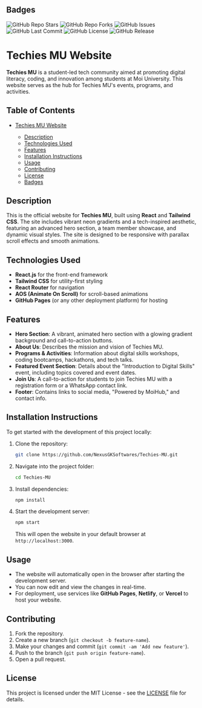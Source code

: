 
## Badges

![GitHub Repo Stars](https://img.shields.io/github/stars/NexusGKSoftwares/Techies-MU?style=social)
![GitHub Repo Forks](https://img.shields.io/github/forks/NexusGKSoftwares/Techies-MU?style=social)
![GitHub Issues](https://img.shields.io/github/issues/NexusGKSoftwares/Techies-MU)
![GitHub Last Commit](https://img.shields.io/github/last-commit/NexusGKSoftwares/Techies-MU)
![GitHub License](https://img.shields.io/github/license/NexusGKSoftwares/Techies-MU)
![GitHub Release](https://img.shields.io/github/release/NexusGKSoftwares/Techies-MU)
# Techies MU Website

**Techies MU** is a student-led tech community aimed at promoting digital literacy, coding, and innovation among students at Moi University. This website serves as the hub for Techies MU's events, programs, and activities.

## Table of Contents

* [Techies MU Website](#Techies-MU)

  * [Description](#description)
  * [Technologies Used](#technologies-used)
  * [Features](#features)
  * [Installation Instructions](#installation-instructions)
  * [Usage](#usage)
  * [Contributing](#contributing)
  * [License](#license)
  * [Badges](#badges)

## Description

This is the official website for **Techies MU**, built using **React** and **Tailwind CSS**. The site includes vibrant neon gradients and a tech-inspired aesthetic, featuring an advanced hero section, a team member showcase, and dynamic visual styles. The site is designed to be responsive with parallax scroll effects and smooth animations.

## Technologies Used

* **React.js** for the front-end framework
* **Tailwind CSS** for utility-first styling
* **React Router** for navigation
* **AOS (Animate On Scroll)** for scroll-based animations
* **GitHub Pages** (or any other deployment platform) for hosting

## Features

* **Hero Section**: A vibrant, animated hero section with a glowing gradient background and call-to-action buttons.
* **About Us**: Describes the mission and vision of Techies MU.
* **Programs & Activities**: Information about digital skills workshops, coding bootcamps, hackathons, and tech talks.
* **Featured Event Section**: Details about the "Introduction to Digital Skills" event, including topics covered and event dates.
* **Join Us**: A call-to-action for students to join Techies MU with a registration form or a WhatsApp contact link.
* **Footer**: Contains links to social media, "Powered by MoiHub," and contact info.

## Installation Instructions

To get started with the development of this project locally:

1. Clone the repository:

   ```bash
   git clone https://github.com/NexusGKSoftwares/Techies-MU.git
   ```
2. Navigate into the project folder:

   ```bash
   cd Techies-MU
   ```
3. Install dependencies:

   ```bash
   npm install
   ```
4. Start the development server:

   ```bash
   npm start
   ```

   This will open the website in your default browser at `http://localhost:3000`.

## Usage

* The website will automatically open in the browser after starting the development server.
* You can now edit and view the changes in real-time.
* For deployment, use services like **GitHub Pages**, **Netlify**, or **Vercel** to host your website.

## Contributing

1. Fork the repository.
2. Create a new branch (`git checkout -b feature-name`).
3. Make your changes and commit (`git commit -am 'Add new feature'`).
4. Push to the branch (`git push origin feature-name`).
5. Open a pull request.

## License

This project is licensed under the MIT License - see the [LICENSE](LICENSE) file for details.
